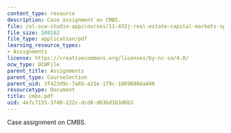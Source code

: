 ```yaml
---
content_type: resource
description: Case assignment on CMBS.
file: /ol-ocw-studio-app/courses/11-432j-real-estate-capital-markets-spring-2007/4e7c71553740222cdcd8d63bd1b3d6b3_cmbs.pdf
file_size: 169162
file_type: application/pdf
learning_resource_types:
- Assignments
license: https://creativecommons.org/licenses/by-nc-sa/4.0/
ocw_type: OCWFile
parent_title: Assignments
parent_type: CourseSection
parent_uid: 3f423d9c-7a65-a21e-1f9c-1869680da846
resourcetype: Document
title: cmbs.pdf
uid: 4e7c7155-3740-222c-dcd8-d63bd1b3d6b3
---
```

Case assignment on CMBS.